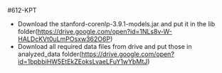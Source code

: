 #612-KPT

- Download the stanford-corenlp-3.9.1-models.jar  and put it in the lib folder(https://drive.google.com/open?id=1NLs8v-W-HALDcKVt0uLmPOsxw362O6P)
- Download all required data files from drive and put those in analyzed_data folder(https://drive.google.com/open?id=1bpbbiHW5EtEkZEoksLvaeLFuY1wYbMtJ)
